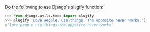 Do the following to use Django's slugify function:
```python
>>> from django.utils.text import slugify
>>> slugify('Love people, use things. The opposite never works.')
u'love-people-use-things-the-opposite-never-works'
```
